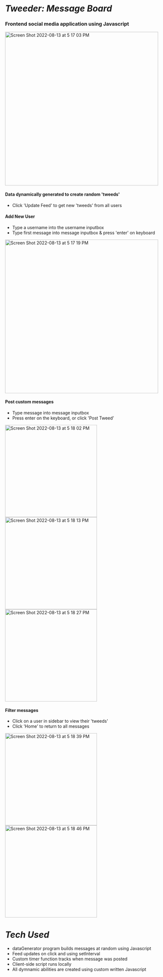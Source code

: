 # ___Tweeder: Message Board___

### Frontend social media application using Javascript

<img width="500" alt="Screen Shot 2022-08-13 at 5 17 03 PM" src="https://user-images.githubusercontent.com/52840741/184517687-5658b405-78a1-44b1-a1d9-03adf2bee791.png">

#### Data dynamically generated to create random 'tweeds' 
- Click 'Update Feed' to get new 'tweeds' from all users

#### Add New User 
- Type a username into the username inputbox
- Type first message into message inputbox & press 'enter' on keyboard

<img width="500" alt="Screen Shot 2022-08-13 at 5 17 19 PM" src="https://user-images.githubusercontent.com/52840741/184517813-f624cf51-17f8-4923-ae30-5b27ec139531.png">

#### Post custom messages 
- Type message into message inputbox
- Press enter on the keyboard, or click 'Post Tweed'

<img width="300" alt="Screen Shot 2022-08-13 at 5 18 02 PM" src="https://user-images.githubusercontent.com/52840741/184517980-30a6167f-4a14-4c07-afc5-a6f9edf4d984.png"> <img width="300" alt="Screen Shot 2022-08-13 at 5 18 13 PM" src="https://user-images.githubusercontent.com/52840741/184517975-ecb5d63b-4278-4a2e-a789-63ce3735f0ed.png"> <img width="300" alt="Screen Shot 2022-08-13 at 5 18 27 PM" src="https://user-images.githubusercontent.com/52840741/184517996-2aaebf3b-b4c1-4a16-a120-4ea8cb3e48e7.png">


#### Filter messages 
- Click on a user in sidebar to view their 'tweeds'
- Click 'Home' to return to all messages

<img width="300" alt="Screen Shot 2022-08-13 at 5 18 39 PM" src="https://user-images.githubusercontent.com/52840741/184518013-d7a6db39-9ce2-44e2-95d2-0c5007a54307.png"> <img width="300" alt="Screen Shot 2022-08-13 at 5 18 46 PM" src="https://user-images.githubusercontent.com/52840741/184518022-8e42b66e-d7a5-4881-a8e4-070426e7807d.png">


# ___Tech Used___

- dataGenerator program builds messages at random using Javascript
- Feed updates on click and using setInterval
- Custom timer function tracks when message was posted
- Client-side script runs locally
- All dymnamic abilities are created using custom written Javascript
